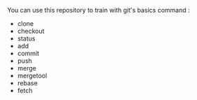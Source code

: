 
You can use this repository to train with git's basics command :
- clone
- checkout
- status
- add
- commit
- push
- merge
- mergetool
- rebase
- fetch

